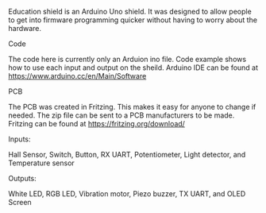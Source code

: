 Education shield is an Arduino Uno shield. It was designed to allow people to get into firmware programming quicker without having to worry about the hardware. 

Code

The code here is currently only an Arduion ino file. Code example shows how to use each input and output on the sheild. 
Arduino IDE can be found at https://www.arduino.cc/en/Main/Software

PCB

The PCB was created in Fritzing. This makes it easy for anyone to change if needed. The zip file can be sent to a PCB manufacturers to be made. 
Fritzing can be found at https://fritzing.org/download/


Inputs:

Hall Sensor,
Switch,
Button,
RX UART,
Potentiometer,
Light detector,
and Temperature sensor

Outputs:

White LED,
RGB LED,
Vibration motor,
Piezo buzzer,
TX UART,
and OLED Screen
